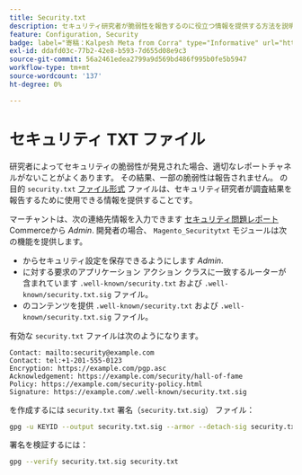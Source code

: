 ```yaml
---
title: Security.txt
description: セキュリティ研究者が脆弱性を報告するのに役立つ情報を提供する方法を説明します。
feature: Configuration, Security
badge: label="寄稿：Kalpesh Meta from Corra" type="Informative" url="https://solutionpartners.adobe.com/s/directory/detail/corra" tooltip="カルペシュ メッタ"
exl-id: ddafd03c-77b2-42e8-b593-7d655d08e9c3
source-git-commit: 56a2461edea2799a9d569bd486f995b0fe5b5947
workflow-type: tm+mt
source-wordcount: '137'
ht-degree: 0%

---
```


# セキュリティ TXT ファイル

研究者によってセキュリティの脆弱性が発見された場合、適切なレポートチャネルがないことがよくあります。 その結果、一部の脆弱性は報告されません。 の目的 `security.txt` [ファイル形式](https://datatracker.ietf.org/doc/html/draft-foudil-securitytxt-09) ファイルは、セキュリティ研究者が調査結果を報告するために使用できる情報を提供することです。

マーチャントは、次の連絡先情報を入力できます [セキュリティ問題レポート](https://docs.magento.com/user-guide/stores/security-issue-reporting.html) Commerceから _Admin_. 開発者の場合、 `Magento_Securitytxt` モジュールは次の機能を提供します。

- からセキュリティ設定を保存できるようにします _Admin_.
- に対する要求のアプリケーション アクション クラスに一致するルーターが含まれています `.well-known/security.txt` および `.well-known/security.txt.sig` ファイル。
- のコンテンツを提供 `.well-known/security.txt` および `.well-known/security.txt.sig` ファイル。

有効な `security.txt` ファイルは次のようになります。

```text
Contact: mailto:security@example.com
Contact: tel:+1-201-555-0123
Encryption: https://example.com/pgp.asc
Acknowledgement: https://example.com/security/hall-of-fame
Policy: https://example.com/security-policy.html
Signature: https://example.com/.well-known/security.txt.sig
```

を作成するには `security.txt` 署名（`security.txt.sig`） ファイル：

```bash
gpg -u KEYID --output security.txt.sig --armor --detach-sig security.txt
```

署名を検証するには：

```bash
gpg --verify security.txt.sig security.txt
```
